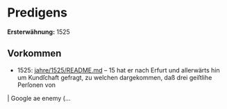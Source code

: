 # Predigens

**Ersterwähnung:** 1525

## Vorkommen
- 1525: [jahre/1525/README.md](../jahre/1525/README.md) – 15 hat er
nach Erfurt und allerwärts hin um Kundſchaft gefragt, zu
welchen dargekommen, daß drei geiſtlihe Perſonen von

|
Google ae enemy (...
